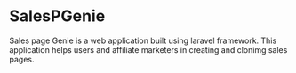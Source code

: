 # SalesPGenie
Sales page Genie is a web application built using laravel framework. This application helps users and affiliate marketers in creating and clonimg sales pages.
